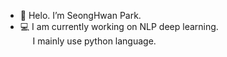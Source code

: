 - 👋 Helo. I’m SeongHwan Park.
- 💻 I am currently working on NLP deep learning.<br>
&nbsp;&nbsp;&nbsp;&nbsp;&nbsp;I mainly use python language.
